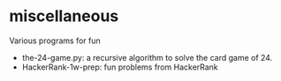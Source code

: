 # miscellaneous
Various programs for fun
- the-24-game.py: a recursive algorithm to solve the card game of 24.
- HackerRank-1w-prep: fun problems from HackerRank
